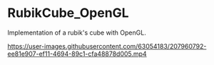 # RubikCube_OpenGL
Implementation of a rubik's cube with OpenGL. 


https://user-images.githubusercontent.com/63054183/207960792-ee81e907-ef11-4694-89c1-cfa48878d005.mp4

